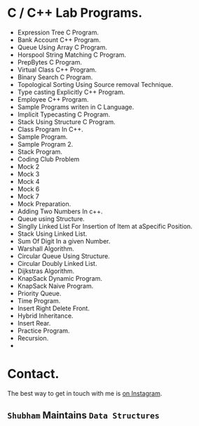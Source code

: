 # C / C++ Lab Programs.

- Expression Tree C Program.
- Bank Account C++ Program.
- Queue Using Array C Program. 
- Horspool String Matching C Program.
- PrepBytes C Program.
- Virtual Class C++ Program.
- Binary Search C Program.
- Topological Sorting Using Source removal Technique.
- Type casting Explicitly C++ Program.
- Employee C++ Program.
- Sample Programs writen in C Language.
- Implicit Typecasting C Program.
- Stack Using Structure C Program.
- Class Program In C++.
- Sample Program.
- Sample Program 2.
- Stack Program.
- Coding Club Problem
- Mock 2
- Mock 3
- Mock 4
- Mock 6
- Mock 7
- Mock Preparation.
- Adding Two Numbers In c++.
- Queue using Structure.
- Singlly Linked List For Insertion of Item at aSpecific Position.
- Stack Using Linked List.
- Sum Of Digit In a given Number.
- Warshall Algorithm.
- Circular Queue Using Structure.
- Circular Doubly Linked List.
- Dijkstras Algorithm.
- KnapSack Dynamic Program.
- KnapSack Naive Program.
- Priority Queue.
- Time Program.
- Insert Right Delete Front.
- Hybrid Inheritance.
- Insert Rear.
- Practice Program.
- Recursion.
- 

# Contact.
The best way to get in touch with me is [on Instagram](https://www.instagram.com/subham.kumar032/). 

## ``Shubham``   Maintains  ```Data Structures```
